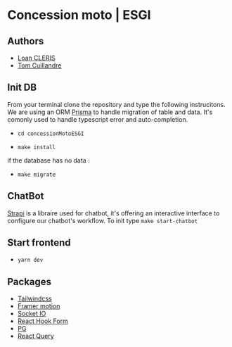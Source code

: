 # Concession moto | ESGI

## Authors

- [Loan CLERIS](https://github.com/TheHikuro)
- [Tom Cuillandre](https://github.com/Frozox)

## Init DB

From your terminal clone the repository and type the following instrucitons.
We are using an ORM [Prisma](https://www.prisma.io/) to handle migration of table and data. It's comonly used to handle typescript error and auto-completion.

- `cd concessionMotoESGI`

- `make install`

if the database has no data :

- `make migrate`

## ChatBot

[Strapi](https://strapi.io/) is a libraire used for chatbot, it's offering an interactive interface to configure our chatbot's workflow.
To init type `make start-chatbot`

## Start frontend

- `yarn dev`

## Packages

- [Tailwindcss](https://tailwindcss.com/)
- [Framer motion](https://www.framer.com/motion/)
- [Socket IO](https://socket.io/)
- [React Hook Form](https://react-hook-form.com/)
- [PG](https://www.npmjs.com/package/pg)
- [React Query](https://react-query-v3.tanstack.com/)

